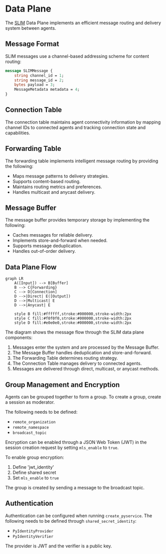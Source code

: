 # Data Plane

The [SLIM](slim-core.md) Data Plane implements an efficient message routing and delivery system between agents.

## Message Format

SLIM messages use a channel-based addressing scheme for content routing:

```protobuf
message SLIMMessage {
    string channel_id = 1;
    string message_id = 2;
    bytes payload = 3;
    MessageMetadata metadata = 4;
}
```

## Connection Table

The connection table maintains agent connectivity information by mapping channel IDs to connected agents and tracking connection state and capabilities.

## Forwarding Table

The forwarding table implements intelligent message routing by providing the following:

- Maps message patterns to delivery strategies.
- Supports content-based routing.
- Maintains routing metrics and preferences.
- Handles multicast and anycast delivery.

## Message Buffer

The message buffer provides temporary storage by implementing the following:

- Caches messages for reliable delivery.
- Implements store-and-forward when needed.
- Supports message deduplication.
- Handles out-of-order delivery.

## Data Plane Flow

```mermaid
graph LR
    A([Input]) --> B[Buffer]
    B --> C{Forwarding}
    C --> D[Connection]
    D -->|Direct| E([Output])
    D -->|Multicast| E
    D -->|Anycast| E

    style B fill:#ffffff,stroke:#000000,stroke-width:2px
    style C fill:#f0f0f0,stroke:#000000,stroke-width:2px
    style D fill:#e0e0e0,stroke:#000000,stroke-width:2px
```

The diagram shows the message flow through the SLIM data plane components:

1. Messages enter the system and are processed by the Message Buffer.
2. The Message Buffer handles deduplication and store-and-forward.
3. The Forwarding Table determines routing strategy.
4. The Connection Table manages delivery to connected agents.
5. Messages are delivered through direct, multicast, or anycast methods.

## Group Management and Encryption

Agents can be grouped together to form a group. To create a group, create a session as moderator.

The following needs to be defined:

- `remote_organization`
- `remote_namespace`
- `broadcast_topic`

Encryption can be enabled through a JSON Web Token (JWT) in the session creation request by setting `mls_enable` to `true`.

To enable group encryption:

1. Define 'jwt_identity'
2. Define shared secret
3. Set `mls_enable` to `true`

The group is created by sending a message to the broadcast topic.

## Authentication

Authentication can be configured when running `create_pyservice`. The following needs to be defined through `shared_secret_identity`:

- `PyIdentityProvider`
- `PyIdentityVerifier`

The provider is JWT and the verifier is a public key.
